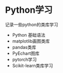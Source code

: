# Python学习

记录一些python的类库学习

- Python 基础语法
- matplotlib画图类库
- pandas类库
- PyEchart图库
- pytorch学习
- Scikit-learn类库学习